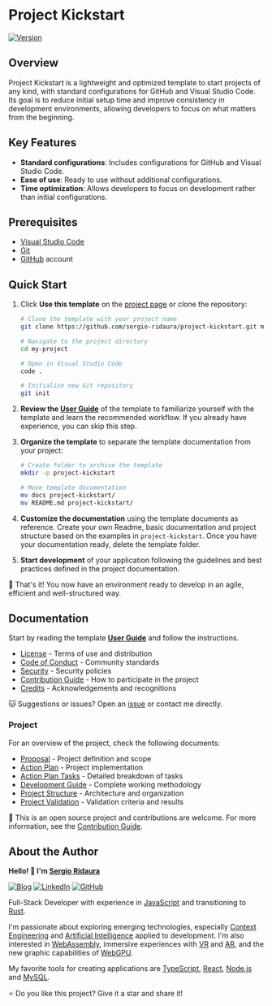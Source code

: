 # Project Kickstart

[![Version](https://img.shields.io/badge/version-1.0.0-blue.svg)]()

## Overview

Project Kickstart is a lightweight and optimized template to start projects of any kind, with standard configurations for GitHub and Visual Studio Code. Its goal is to reduce initial setup time and improve consistency in development environments, allowing developers to focus on what matters from the beginning.

## Key Features

- **Standard configurations**: Includes configurations for GitHub and Visual Studio Code.
- **Ease of use**: Ready to use without additional configurations.
- **Time optimization**: Allows developers to focus on development rather than initial configurations.

## Prerequisites

- [Visual Studio Code](https://code.visualstudio.com)
- [Git](https://git-scm.com)
- [GitHub](https://github.com) account

## Quick Start

1. Click **Use this template** on the [project page](https://github.com/sergio-ridaura/project-kickstart) or clone the repository:

   ```bash
   # Clone the template with your project name
   git clone https://github.com/sergio-ridaura/project-kickstart.git my-project

   # Navigate to the project directory
   cd my-project

   # Open in Visual Studio Code
   code .

   # Initialize new Git repository
   git init
   ```

2. **Review the [User Guide](docs/USER_GUIDE.md)** of the template to familiarize yourself with the template and learn the recommended workflow. If you already have experience, you can skip this step.

3. **Organize the template** to separate the template documentation from your project:

   ```bash
   # Create folder to archive the template
   mkdir -p project-kickstart

   # Move template documentation
   mv docs project-kickstart/
   mv README.md project-kickstart/
   ```

4. **Customize the documentation** using the template documents as reference. Create your own Readme, basic documentation and project structure based on the examples in `project-kickstart`. Once you have your documentation ready, delete the template folder.

5. **Start development** of your application following the guidelines and best practices defined in the project documentation.

🚀 That's it! You now have an environment ready to develop in an agile, efficient and well-structured way.

## Documentation

Start by reading the template **[User Guide](docs/USER_GUIDE.md)** and follow the instructions.

- [License](LICENSE) - Terms of use and distribution
- [Code of Conduct](docs/CODE_OF_CONDUCT.md) - Community standards
- [Security](docs/SECURITY.md) - Security policies
- [Contribution Guide](docs/CONTRIBUTING.md) - How to participate in the project
- [Credits](docs/CREDITS.md) - Acknowledgements and recognitions

🐱 Suggestions or issues? Open an [issue](https://github.com/sergio-ridaura/project-kickstart/issues) or contact me directly.

### Project

For an overview of the project, check the following documents:

- [Proposal](docs/PROPOSAL.md) - Project definition and scope
- [Action Plan](docs/ACTION_PLAN.md) - Project implementation
- [Action Plan Tasks](docs/tasks) - Detailed breakdown of tasks
- [Development Guide](docs/DEVELOPMENT_GUIDE.md) - Complete working methodology
- [Project Structure](docs/STRUCTURE.md) - Architecture and organization
- [Project Validation](docs/VALIDATION.md) - Validation criteria and results

🤝 This is an open source project and contributions are welcome. For more information, see the [Contribution Guide](docs/CONTRIBUTING.md).

## About the Author

**Hello! 👋 I'm [Sergio Ridaura](https://sergio-ridaura.github.io/sergio-ridaura/)**

[![Blog](https://img.shields.io/badge/My-Blog-orange)](https://sergio-ridaura.github.io/sergio-ridaura/) [![LinkedIn](https://img.shields.io/badge/My%20Profile-LinkedIn-blue)](https://www.linkedin.com/in/sergio-ridaura/) [![GitHub](https://img.shields.io/badge/My-GitHub-black)](https://github.com/sergio-ridaura/)

Full-Stack Developer with experience in [JavaScript](https://developer.mozilla.org/docs/Web/JavaScript) and transitioning to [Rust](https://www.rust-lang.org).

I'm passionate about exploring emerging technologies, especially [Context Engineering](https://www.promptingguide.ai/guides/context-engineering-guide) and [Artificial Intelligence](https://aws.amazon.com/what-is/artificial-intelligence) applied to development. I'm also interested in [WebAssembly](https://webassembly.org), immersive experiences with [VR](https://www.oculus.com) and [AR](https://www.microsoft.com/hololens), and the new graphic capabilities of [WebGPU](https://www.w3.org/TR/webgpu).

My favorite tools for creating applications are [TypeScript](https://www.typescriptlang.org), [React](https://react.dev), [Node.js](https://nodejs.org) and [MySQL](https://www.mysql.com).

⭐ Do you like this project? Give it a star and share it!

